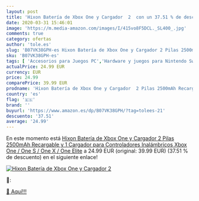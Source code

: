 ```yaml
---
layout: post
title: 'Hixon Batería de Xbox One y Cargador  2  con un 37.51 % de descuento'
date: 2020-03-31 15:46:01
image: 'https://m.media-amazon.com/images/I/415vo8F5DCL._SL400_.jpg'
comments: true
category: ofertas
author: 'tole.es'
slug: 'B07VK38GPH-es Hixon Batería de Xbox One y Cargador 2 Pilas 2500mAh...'
sku: 'B07VK38GPH-es'
tags: [ 'Accesorios para Juegos PC','Hardware y juegos para Nintendo Switch','Hardware y juegos para PlayStation 4','Juegos para Nintendo Switch','Juegos para PlayStation 4','Juegos y Accesorios para PC','Teclados para gamers para PC','Videojuegos','xbox', ]
actualPrice: 24.99 EUR
currency: EUR
price: 24.99
comparePrice: 39.99 EUR
prodname: 'Hixon Batería de Xbox One y Cargador  2 Pilas 2500mAh Recargable y 1 Cargador para Controladores Inalámbricos Xbox One / One S / One X / One Elite'
country: 'es'
flag: '🇪🇸'
brand: ''
buyurl: 'https://www.amazon.es/dp/B07VK38GPH/?tag=tolees-21'
descuento: '37.51'
average: '24.99'
---
```


En este momento está [Hixon Batería de Xbox One y Cargador  2 Pilas 2500mAh Recargable y 1 Cargador para Controladores Inalámbricos Xbox One / One S / One X / One Elite](https://www.amazon.es/dp/B07VK38GPH/?tag=tolees-21) a 24.99 EUR (original: 39.99 EUR) (37.51 %  de descuento) en el siguiente enlace!

[![Hixon Batería de Xbox One y Cargador  2 ](https://m.media-amazon.com/images/I/415vo8F5DCL._SL400_.jpg)](https://www.amazon.es/dp/B07VK38GPH/?tag=tolees-21)

🔎:


[🛒 Aquí!!!](https://www.amazon.es/dp/B07VK38GPH/?tag=tolees-21)
